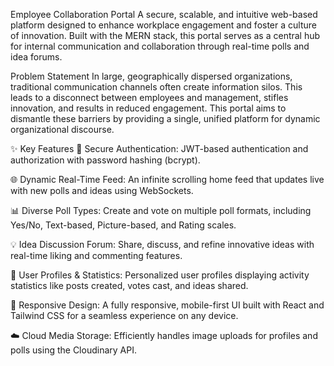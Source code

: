 Employee Collaboration Portal
A secure, scalable, and intuitive web-based platform designed to enhance workplace engagement and foster a culture of innovation. Built with the MERN stack, this portal serves as a central hub for internal communication and collaboration through real-time polls and idea forums.

Problem Statement
In large, geographically dispersed organizations, traditional communication channels often create information silos. This leads to a disconnect between employees and management, stifles innovation, and results in reduced engagement. This portal aims to dismantle these barriers by providing a single, unified platform for dynamic organizational discourse.

✨ Key Features
🔐 Secure Authentication: JWT-based authentication and authorization with password hashing (bcrypt).

🌐 Dynamic Real-Time Feed: An infinite scrolling home feed that updates live with new polls and ideas using WebSockets.

📊 Diverse Poll Types: Create and vote on multiple poll formats, including Yes/No, Text-based, Picture-based, and Rating scales.

💡 Idea Discussion Forum: Share, discuss, and refine innovative ideas with real-time liking and commenting features.

👤 User Profiles & Statistics: Personalized user profiles displaying activity statistics like posts created, votes cast, and ideas shared.

📱 Responsive Design: A fully responsive, mobile-first UI built with React and Tailwind CSS for a seamless experience on any device.

☁️ Cloud Media Storage: Efficiently handles image uploads for profiles and polls using the Cloudinary API.

